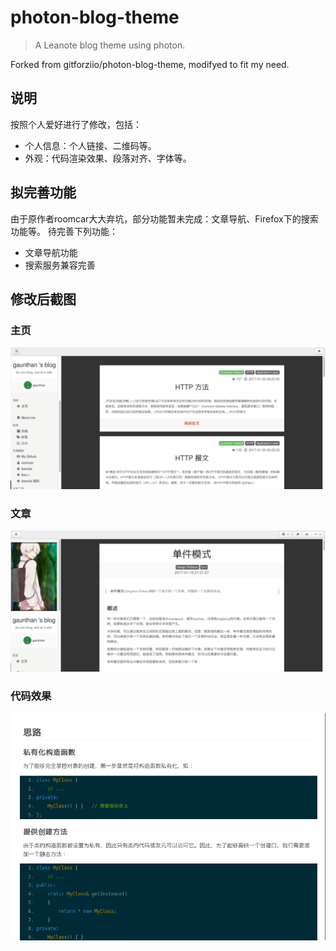 # photon-blog-theme
> A Leanote blog theme using photon.

Forked from gitforziio/photon-blog-theme, modifyed to fit my need.

## 说明
按照个人爱好进行了修改，包括：

- 个人信息：个人链接、二维码等。
- 外观：代码渲染效果、段落对齐、字体等。

## 拟完善功能
由于原作者roomcar大大弃坑，部分功能暂未完成：文章导航、Firefox下的搜索功能等。
待完善下列功能：

- 文章导航功能
- 搜索服务兼容完善

## 修改后截图
### 主页
![](./images/screenshot-homepage.png)

### 文章
![](./images/screenshot-paper.png)

### 代码效果
![](./images/screenshot-code.png)
